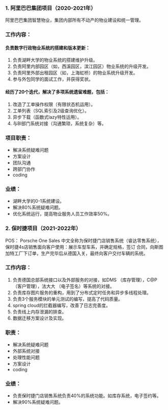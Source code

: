 ### 1. 阿里巴巴集团项目（2020-2021年）
阿里巴巴集团智慧物业，集团内部所有不动产的物业建设和统一管理。

### 工作内容：

#### 负责数字行政物业系统的搭建和版本更新：
1. 负责湖畔大学的物业系统的搭建维护升级。
2. 负责阿里内部园区（如，西溪园区，滨江园区）物业系统的升级开发。
3. 负责阿里外部出租园区（如，上海虹桥）的物业系统升级开发。
4. 参与外包同学的面试工作，并获得奖状。

#### 经历了20个迭代，解决了多项系统遗留难题，包括：
1. 改造了工单操作权限（有限状态机运用）。
2. 工单列表（SQL索引及2级查询优化）。
3. 异步下载（函数式lazy特性运用）。
4. 与BI部门系统对接（沟通繁琐，系统复杂）等。

### 项目职责：
* 解决系统疑难问题
* 方案设计
* 团队沟通
* 跨部门协作
* coding

### 业绩：
* 湖畔大学的0-1系统建设。
* 解决80%系统疑难问题。
* 优化系统运行，提高物业服务人员工作效率50%。


### 2. 保时捷项目（2021-2022年）

POS： Porsche One Sales 中文全称为保时捷门店销售系统（睿达零售系统），保时捷4s店销售面向客户使用：展示车型车系，并确定规格，签订 合同，向斯图加特工厂下订单，生产完毕后从德国入关，最终向客户交付车辆的系统。 

### 工作内容： 
1. 负责德国总部系统接口以及外部服务的对接，如DMS （库存管理），C@P （客户管理），法大大 （电子签名）等系统的对接。 
2. 负责库存图片服务的重构，用到了分布式定时任务和异步多线程处理。 
3. 负责3个服务模块的单元测试的编写，提高了代码质量。 
4. spring cloud的拦截器编写，改善了日志完善度。 
5. 负责线上内存泄漏的排查。 
6. 数据迁移方案设计及实现。 

### 职责： 
* 解决系统疑难问题
* 外部系统对接
* 处理性能问题
* 方案设计
* coding

### 业绩： 
* 负责保时捷门店销售系统负责40%的系统功能。如库存系统，电子签约等。
* 解决90%系统疑难问题。

